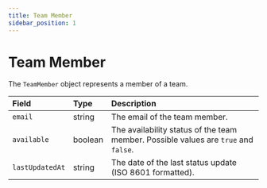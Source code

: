 ```yaml
---
title: Team Member
sidebar_position: 1
---
```


# Team Member

The `TeamMember` object represents a member of a team.

| Field           | Type    | Description                                                                         |
| :-------------- | :------ | :---------------------------------------------------------------------------------- |
| `email`         | string  | The email of the team member.                                                       |
| `available`     | boolean | The availability status of the team member. Possible values are `true` and `false`. |
| `lastUpdatedAt` | string  | The date of the last status update (ISO 8601 formatted).                            |
